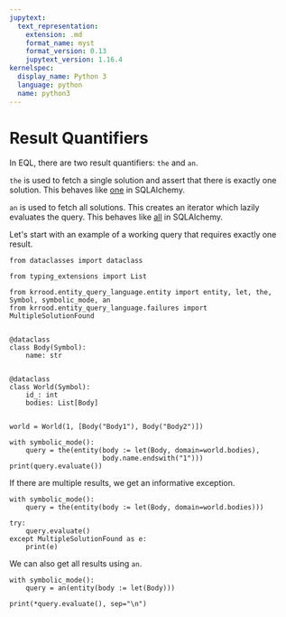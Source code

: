 ```yaml
---
jupytext:
  text_representation:
    extension: .md
    format_name: myst
    format_version: 0.13
    jupytext_version: 1.16.4
kernelspec:
  display_name: Python 3
  language: python
  name: python3
---
```


# Result Quantifiers

In EQL, there are two result quantifiers: `the` and `an`.

`the` is used to fetch a single solution and assert that there is exactly one solution. This behaves like [one](https://docs.sqlalchemy.org/en/20/core/connections.html#sqlalchemy.engine.Result.one) in SQLAlchemy.

`an` is used to fetch all solutions. This creates an iterator which lazily evaluates the query. This behaves like [all](https://docs.sqlalchemy.org/en/20/core/connections.html#sqlalchemy.engine.Result.all) in SQLAlchemy.

Let's start with an example of a working query that requires exactly one result.

```{code-cell} ipython3
from dataclasses import dataclass

from typing_extensions import List

from krrood.entity_query_language.entity import entity, let, the, Symbol, symbolic_mode, an
from krrood.entity_query_language.failures import MultipleSolutionFound


@dataclass
class Body(Symbol):
    name: str


@dataclass
class World(Symbol):
    id_: int
    bodies: List[Body]


world = World(1, [Body("Body1"), Body("Body2")])

with symbolic_mode():
    query = the(entity(body := let(Body, domain=world.bodies),
                       body.name.endswith("1")))
print(query.evaluate())
```

If there are multiple results, we get an informative exception.

```{code-cell} ipython3
with symbolic_mode():
    query = the(entity(body := let(Body, domain=world.bodies)))

try:
    query.evaluate()
except MultipleSolutionFound as e:
    print(e)
```

We can also get all results using `an`.

```{code-cell} ipython3
with symbolic_mode():
    query = an(entity(body := let(Body)))

print(*query.evaluate(), sep="\n")
```

